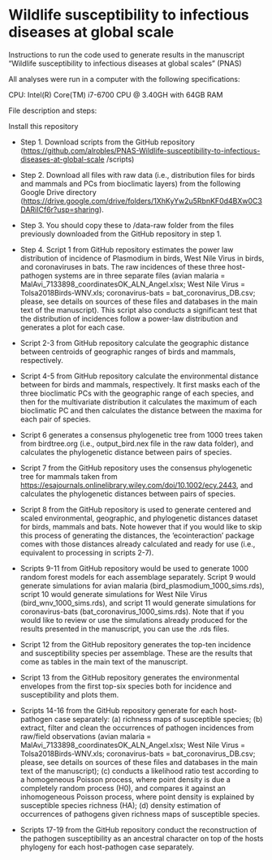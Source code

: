 # Wildlife susceptibility to infectious diseases at global scale

Instructions to run the code used to generate results in the manuscript “Wildlife susceptibility to infectious diseases at global scales” (PNAS)

All analyses were run in a computer with the following specifications:

CPU:  Intel(R) Core(TM) i7-6700 CPU @ 3.40GH with 64GB RAM

File description and steps:

Install this repository 
- Step 1. Download scripts from the GitHub repository (https://github.com/alrobles/PNAS-Wildlife-susceptibility-to-infectious-diseases-at-global-scale
/scripts)
- Step 2. Download all files with raw data (i.e., distribution files for birds and mammals and PCs from bioclimatic layers) 
from the following Google Drive directory (https://drive.google.com/drive/folders/1XhKyYw2u5RbnKF0d4BXw0C3DARiICf6r?usp=sharing). 

- Step 3. You should copy these to /data-raw folder from the files previously downloaded from the GitHub repository in step 1.

- Step 4. Script 1 from GitHub repository estimates the power law distribution of incidence of Plasmodium in birds, West Nile Virus in birds, and coronaviruses in bats. The raw incidences of these three host-pathogen systems are in three separate files (avian malaria = MalAvi_7133898_coordinatesOK_ALN_Angel.xlsx; West Nile Virus = Tolsa2018Birds-WNV.xls; coronavirus-bats = bat_coronavirus_DB.csv; please, see details on sources of these files and databases in the main text of the manuscript). This script also conducts a significant test that the distribution of incidences follow a power-law distribution and generates a plot for each case.
- Script 2-3 from GitHub repository calculate the geographic distance between centroids of geographic ranges of birds and mammals, respectively.
- Script 4-5 from GitHub repository calculate the environmental distance between for birds and mammals, respectively. It first masks each of the three bioclimatic PCs with the geographic range of each species, and then for the multivariate distribution it calculates the maximum of each bioclimatic PC and then calculates the distance between the maxima for each pair of species.
- Script 6 generates a consensus phylogenetic tree from 1000 trees taken from birdtree.org (i.e., output_bird.nex file in the raw data folder), and calculates the phylogenetic distance between pairs of species.
- Script 7 from the GitHub repository uses the consensus phylogenetic tree for mammals taken from https://esajournals.onlinelibrary.wiley.com/doi/10.1002/ecy.2443, and calculates the phylogenetic distances between pairs of species.
- Script 8 from the GitHub repository is used to generate centered and scaled environmental, geographic, and phylogenetic distances dataset for birds, mammals and bats. Note however that if you would like to skip this process of generating the distances, the ‘ecointeraction’ package comes with those distances already calculated and ready for use (i.e., equivalent to processing in scripts 2-7). 
- Scripts 9-11 from GitHub repository would be used to generate 1000 random forest models for each assemblage separately. Script 9 would generate simulations for avian malaria (bird_plasmodium_1000_sims.rds), script 10 would generate simulations for West Nile Virus (bird_wnv_1000_sims.rds), and script 11 would generate simulations for coronavirus-bats (bat_coronavirus_1000_sims.rds). Note that if you would like to review or use the simulations already produced for the results presented in the manuscript, you can use the .rds files.
- Script 12 from the GitHub repository generates the top-ten incidence and susceptibility species per assemblage. These are the results that come as tables in the main text of the manuscript.
- Script 13 from the GitHub repository generates the environmental envelopes from the first top-six species both for incidence and susceptibility and plots them.
- Scripts 14-16 from the GitHub repository generate for each host-pathogen case separately: (a) richness maps of susceptible species; (b) extract, filter and clean the occurrences of pathogen incidences from raw/field observations (avian malaria = MalAvi_7133898_coordinatesOK_ALN_Angel.xlsx; West Nile Virus = Tolsa2018Birds-WNV.xls; coronavirus-bats = bat_coronavirus_DB.csv; please, see details on sources of these files and databases in the main text of the manuscript); (c) conducts a likelihood ratio test according to a homogeneous Poisson process, where point density is due a completely random process (H0), and compares it against an inhomogeneous Poisson process, where point density is explained by susceptible species richness (HA); (d) density estimation of occurrences of pathogens given richness maps of susceptible species.
- Scripts 17-19 from the GitHub repository conduct the reconstruction of the pathogen susceptibility as an ancestral character on top of the hosts phylogeny for each host-pathogen case separately.
